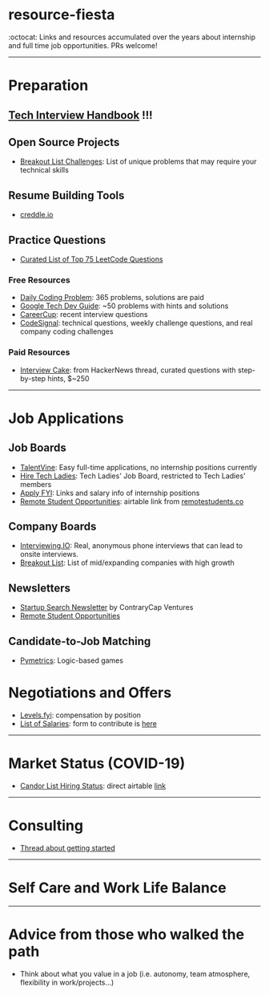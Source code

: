 # resource-fiesta
:octocat: Links and resources accumulated over the years about internship and full time job opportunities. PRs welcome!

***

# Preparation

## [Tech Interview Handbook](https://github.com/yangshun/tech-interview-handbook) !!!

## Open Source Projects
- [Breakout List Challenges](https://breakoutlist.com/breakout-challenges/): List of unique problems that may require your technical skills

## Resume Building Tools
- [creddle.io](http://creddle.io/)

## Practice Questions
- [Curated List of Top 75 LeetCode Questions](https://www.teamblind.com/article/New-Year-Gift---Curated-List-of-Top-75-LeetCode-Questions-to-Save-Your-Time-OaM1orEU)

### Free Resources
- [Daily Coding Problem](https://www.dailycodingproblem.com): 365 problems, solutions are paid
- [Google Tech Dev Guide](https://techdevguide.withgoogle.com/): ~50 problems with hints and solutions
- [CareerCup](https://www.careercup.com/): recent interview questions
- [CodeSignal](https://app.codesignal.com/): technical questions, weekly challenge questions, and real company coding challenges

### Paid Resources
- [Interview Cake](https://www.interviewcake.com/): from HackerNews thread, curated questions with step-by-step hints, $~250


***

# Job Applications

## Job Boards
- [TalentVine](https://www.talentvine.io/?ref=dailycodingproblem): Easy full-time applications, no internship positions currently
- [Hire Tech Ladies](https://www.hiretechladies.com/jobs): Tech Ladies' Job Board, restricted to Tech Ladies' members
- [Apply FYI](https://apply.fyi/): Links and salary info of internship positions
- [Remote Student Opportunities](https://airtable.com/shrvf3G6xIPjn6SUK/tblT2rDs6G9cu1kXP?backgroundColor=cyan&viewControls=on): airtable link from [remotestudents.co](remotestudents.co) 

## Company Boards
- [Interviewing.IO](https://interviewing.io/): Real, anonymous phone interviews that can lead to onsite interviews.
- [Breakout List](https://breakoutlist.com/): List of mid/expanding companies with high growth

## Newsletters
- [Startup Search Newsletter](https://contrarycap.com/) by ContraryCap Ventures
- [Remote Student Opportunities](remotestudents.co)

## Candidate-to-Job Matching
- [Pymetrics](https://www.pymetrics.com/employers/): Logic-based games

# Negotiations and Offers
- [Levels.fyi](https://www.levels.fyi/): compensation by position
- [List of Salaries](https://docs.google.com/spreadsheets/d/1Km9bsx0SWPDiOPMYvremSDujyS5sF0ZQvbxr5S52wSA/edit#gid=1649958221): form to contribute is [here](https://goo.gl/forms/iJAdQfrswCN5nrWI3)


***

# Market Status (COVID-19)
- [Candor List Hiring Status](https://candor.co/hiring-freezes/): direct airtable [link](https://airtable.com/shrpj2r4Kjc4YoMu4/tbl8m95GiuWehnIiT)

***

# Consulting
- [Thread about getting started](https://news.ycombinator.com/item?id=19455224)

***

# Self Care and Work Life Balance

***

# Advice from those who walked the path
- Think about what you value in a job (i.e. autonomy, team atmosphere, flexibility in work/projects...) 


